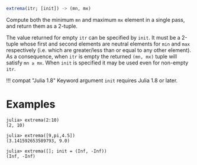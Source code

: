 ```julia
extrema(itr; [init]) -> (mn, mx)
```

Compute both the minimum `mn` and maximum `mx` element in a single pass, and return them as a 2-tuple.

The value returned for empty `itr` can be specified by `init`. It must be a 2-tuple whose first and second elements are neutral elements for `min` and `max` respectively (i.e. which are greater/less than or equal to any other element). As a consequence, when `itr` is empty the returned `(mn, mx)` tuple will satisfy `mn ≥ mx`. When `init` is specified it may be used even for non-empty `itr`.

!!! compat "Julia 1.8"
    Keyword argument `init` requires Julia 1.8 or later.


# Examples

```jldoctest
julia> extrema(2:10)
(2, 10)

julia> extrema([9,pi,4.5])
(3.141592653589793, 9.0)

julia> extrema([]; init = (Inf, -Inf))
(Inf, -Inf)
```
